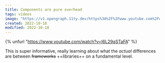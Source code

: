 ```yaml
---
title: Components are pure overhead
tags: videos
image: "https://v1.opengraph.11ty.dev/https%3A%2F%2Fwww.youtube.com%2Fwatch%3Fv%3DI6L29qSTaFA/onerror/"
created: 2022-10-18
modified: 2022-10-18
---
```


{% unfurl "https://www.youtube.com/watch?v=I6L29qSTaFA" %}

This is super informative, really learning about what the _actual_ differences are between ~~frameworks~~ ++libraries++ on a fundamental level.
